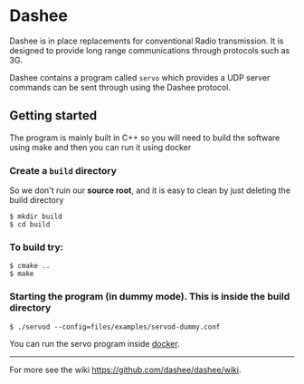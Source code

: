 # Dashee
Dashee is in place replacements for conventional Radio transmission.
It is designed to provide long range communications through protocols such
as 3G.

Dashee contains a program called `servo` which provides a UDP server
commands can be sent through using the Dashee protocol.

## Getting started
The program is mainly built in C++ so you will need to build the
software using make and then you can run it using docker

### Create a `build` directory
So we don't ruin our **source root**, and it is easy to clean by just
deleting the build directory

    $ mkdir build
    $ cd build

### To build try:

    $ cmake ..
    $ make

### Starting the program (in dummy mode). This is inside the build directory
    
    $ ./servod --config=files/examples/servod-dummy.conf

You can run the servo program inside
[docker](https://github.com/dashee/dashee/wiki/Docker).

---

For more see the wiki https://github.com/dashee/dashee/wiki.
